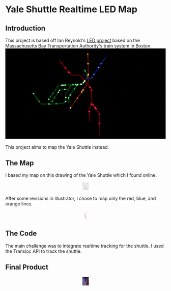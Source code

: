 # Yale Shuttle Realtime LED Map

## Introduction 
This project is based off Ian Reynold's [LED project](https://medium.com/@idreyn/light-rail-93954dcc1e45) based
on the Massachusetts Bay Transportation Authority's train system in Boston.
![Ian Reynold](images/ianreynold.gif)

This project aims to map the Yale Shuttle instead. 

## The Map
I based my map on this drawing of the Yale Shuttle which I found online.
<p align="center">
<img src="images/shuttlebasemap.png" alt="Yale Shuttle" style="max-width: 20px; height: auto;" /></p>
After some revisions in Illustrator, I chose to map only the 
red, blue, and orange lines. 
<p align="center">
<img src="images/YaleShuttle.png" alt="Yale Shuttle" style="max-width: 20px; height: auto;" /></p>

## The Code 
The main challenge was to integrate realtime tracking for the shuttle. 
I used the Transloc API to track the shuttle.

## Final Product
<p align="center">
<img src="images/led.png" alt="led" style="max-width: 20px; height: auto;" /></p>
